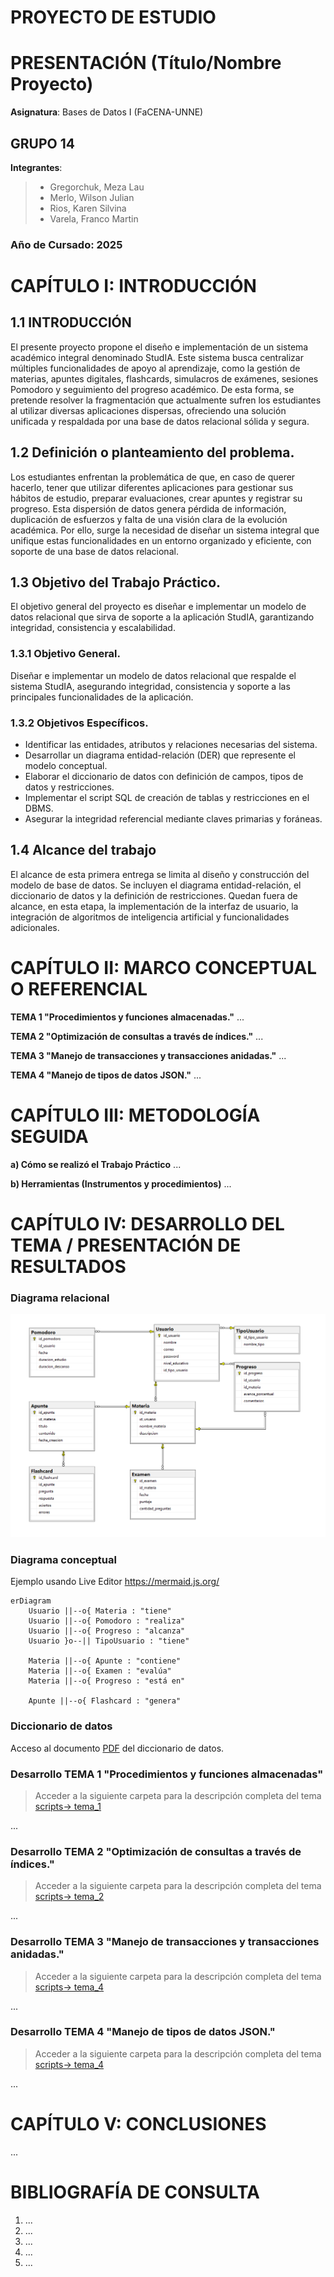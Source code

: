 # PROYECTO DE ESTUDIO

# PRESENTACIÓN (Título/Nombre Proyecto)

**Asignatura**: Bases de Datos I (FaCENA-UNNE)

## GRUPO 14

**Integrantes**:
> - Gregorchuk, Meza Lau
> - Merlo, Wilson Julian
> - Rios, Karen Silvina
> - Varela, Franco Martin


### Año de Cursado: 2025

# CAPÍTULO I: INTRODUCCIÓN

## 1.1 INTRODUCCIÓN

El presente proyecto propone el diseño e implementación de un sistema académico integral denominado StudIA. Este sistema busca centralizar múltiples funcionalidades de apoyo al aprendizaje, como la gestión de materias, apuntes digitales, flashcards, simulacros de exámenes, sesiones Pomodoro y seguimiento del progreso académico. De esta forma, se pretende resolver la fragmentación que actualmente sufren los estudiantes al utilizar diversas aplicaciones dispersas, ofreciendo una solución unificada y respaldada por una base de datos relacional sólida y segura.

## 1.2 Definición o planteamiento del problema.

Los estudiantes enfrentan la problemática de que, en caso de querer hacerlo, tener que utilizar diferentes aplicaciones para gestionar sus hábitos de estudio, preparar evaluaciones, crear apuntes y registrar su progreso. Esta dispersión de datos genera pérdida de información, duplicación de esfuerzos y falta de una visión clara de la evolución académica. Por ello, surge la necesidad de diseñar un sistema integral que unifique estas funcionalidades en un entorno organizado y eficiente, con soporte de una base de datos relacional.

## 1.3 Objetivo del Trabajo Práctico.

El objetivo general del proyecto es diseñar e implementar un modelo de datos relacional que sirva de soporte a la aplicación StudIA, garantizando integridad, consistencia y escalabilidad.

### 1.3.1 Objetivo General.

Diseñar e implementar un modelo de datos relacional que respalde el sistema StudIA, asegurando integridad, consistencia y soporte a las principales funcionalidades de la aplicación.

### 1.3.2 Objetivos Específicos.

- Identificar las entidades, atributos y relaciones necesarias del sistema.
- Desarrollar un diagrama entidad-relación (DER) que represente el modelo conceptual.
- Elaborar el diccionario de datos con definición de campos, tipos de datos y restricciones.
- Implementar el script SQL de creación de tablas y restricciones en el DBMS.
- Asegurar la integridad referencial mediante claves primarias y foráneas.

## 1.4 Alcance del trabajo

El alcance de esta primera entrega se limita al diseño y construcción del modelo de base de datos. Se incluyen el diagrama entidad-relación, el diccionario de datos y la definición de restricciones. Quedan fuera de alcance, en esta etapa, la implementación de la interfaz de usuario, la integración de algoritmos de inteligencia artificial y funcionalidades adicionales.

# CAPÍTULO II: MARCO CONCEPTUAL O REFERENCIAL

**TEMA 1 "Procedimientos y funciones almacenadas."** 
...

**TEMA 2 "Optimización de consultas a través de índices."** 
...

**TEMA 3 "Manejo de transacciones y transacciones anidadas."** 
...

**TEMA 4 "Manejo de tipos de datos JSON."** 
...

# CAPÍTULO III: METODOLOGÍA SEGUIDA 

 **a) Cómo se realizó el Trabajo Práctico**
...

 **b) Herramientas (Instrumentos y procedimientos)**
...


# CAPÍTULO IV: DESARROLLO DEL TEMA / PRESENTACIÓN DE RESULTADOS 
### Diagrama relacional
![Diagrama_relacional](doc/image_relational.png)

### Diagrama conceptual 
Ejemplo usando Live Editor https://mermaid.js.org/
```mermaid
erDiagram
    Usuario ||--o{ Materia : "tiene"
    Usuario ||--o{ Pomodoro : "realiza"
    Usuario ||--o{ Progreso : "alcanza"
    Usuario }o--|| TipoUsuario : "tiene"

    Materia ||--o{ Apunte : "contiene"
    Materia ||--o{ Examen : "evalúa"
    Materia ||--o{ Progreso : "está en"

    Apunte ||--o{ Flashcard : "genera"

```

### Diccionario de datos

Acceso al documento [PDF](doc/diccionario_datos.pdf) del diccionario de datos. 

### Desarrollo TEMA 1 "Procedimientos y funciones almacenadas"

> Acceder a la siguiente carpeta para la descripción completa del tema [scripts-> tema_1](script/Tema01_Procedimientos_y_funciones_almacenadas)

...

### Desarrollo TEMA 2 "Optimización de consultas a través de índices."
> Acceder a la siguiente carpeta para la descripción completa del tema [scripts-> tema_2](script/Tema02_Optimizacion_de_consultas_a_traves_de_indices)

...

### Desarrollo TEMA 3 "Manejo de transacciones y transacciones anidadas."
> Acceder a la siguiente carpeta para la descripción completa del tema [scripts-> tema_4](script/Tema03_Manejo_de_transacciones_y_transacciones_anidadas)

...

### Desarrollo TEMA 4 "Manejo de tipos de datos JSON."
> Acceder a la siguiente carpeta para la descripción completa del tema [scripts-> tema_4](script/Tema04_Manejo_de_tipos_de_datos_JSON)

...

# CAPÍTULO V: CONCLUSIONES
...


# BIBLIOGRAFÍA DE CONSULTA
 1. ...
 2. ...
 3. ...
 4. ...
 5. ...


